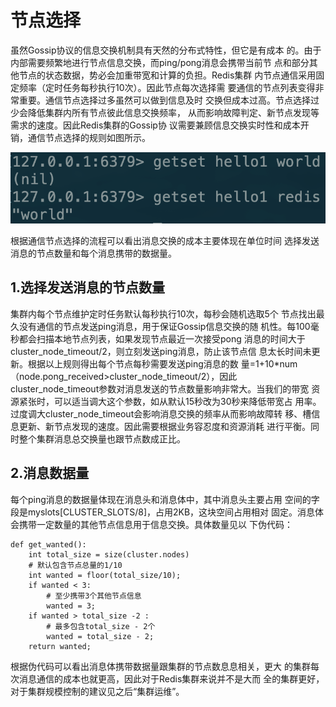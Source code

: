 # 节点选择

虽然Gossip协议的信息交换机制具有天然的分布式特性，但它是有成本 的。由于内部需要频繁地进行节点信息交换，而ping/pong消息会携带当前节 点和部分其他节点的状态数据，势必会加重带宽和计算的负担。Redis集群 内节点通信采用固定频率（定时任务每秒执行10次）。因此节点每次选择需 要通信的节点列表变得非常重要。通信节点选择过多虽然可以做到信息及时 交换但成本过高。节点选择过少会降低集群内所有节点彼此信息交换频率， 从而影响故障判定、新节点发现等需求的速度。因此Redis集群的Gossip协 议需要兼顾信息交换实时性和成本开销，通信节点选择的规则如图所示。

![](../../.gitbook/assets/image%20%284%29.png)

根据通信节点选择的流程可以看出消息交换的成本主要体现在单位时间 选择发送消息的节点数量和每个消息携带的数据量。

## 1.选择发送消息的节点数量

集群内每个节点维护定时任务默认每秒执行10次，每秒会随机选取5个 节点找出最久没有通信的节点发送ping消息，用于保证Gossip信息交换的随 机性。每100毫秒都会扫描本地节点列表，如果发现节点最近一次接受pong 消息的时间大于cluster\_node\_timeout/2，则立刻发送ping消息，防止该节点信 息太长时间未更新。根据以上规则得出每个节点每秒需要发送ping消息的数 量=1+10\*num（node.pong\_received&gt;cluster\_node\_timeout/2），因此 cluster\_node\_timeout参数对消息发送的节点数量影响非常大。当我们的带宽 资源紧张时，可以适当调大这个参数，如从默认15秒改为30秒来降低带宽占 用率。过度调大cluster\_node\_timeout会影响消息交换的频率从而影响故障转 移、槽信息更新、新节点发现的速度。因此需要根据业务容忍度和资源消耗 进行平衡。同时整个集群消息总交换量也跟节点数成正比。

## 2.消息数据量

每个ping消息的数据量体现在消息头和消息体中，其中消息头主要占用 空间的字段是myslots\[CLUSTER\_SLOTS/8\]，占用2KB，这块空间占用相对 固定。消息体会携带一定数量的其他节点信息用于信息交换。具体数量见以 下伪代码：

```text
def get_wanted():
    int total_size = size(cluster.nodes) 
    # 默认包含节点总量的1/10
    int wanted = floor(total_size/10); 
    if wanted < 3:
        # 至少携带3个其他节点信息 
        wanted = 3; 
    if wanted > total_size -2 :
        # 最多包含total_size - 2个 
        wanted = total_size - 2; 
    return wanted;
```

根据伪代码可以看出消息体携带数据量跟集群的节点数息息相关，更大 的集群每次消息通信的成本也就更高，因此对于Redis集群来说并不是大而 全的集群更好，对于集群规模控制的建议见之后“集群运维”。

